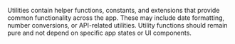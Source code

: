Utilities contain helper functions, constants, and extensions that provide common functionality across the app. These may include date formatting, number conversions, or API-related utilities. Utility functions should remain pure and not depend on specific app states or UI components.